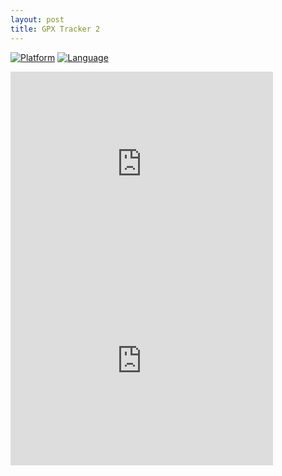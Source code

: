 ```yaml
---
layout: post
title: GPX Tracker 2 
---
```


[![Platform](http://img.shields.io/badge/platform-ios-lightgrey.svg?style=flat
             )](https://developer.apple.com/resources/)
[![Language](http://img.shields.io/badge/language-swift-orange.svg?style=flat
             )](https://developer.apple.com/swift)

<iframe width="420" height="315" src="https://www.youtube.com/embed/hDluVIuJGOo" frameborder="0" allowfullscreen></iframe>

<iframe width="420" height="315" src="https://www.youtube.com/embed/zN4hl9Lkcb4" frameborder="0" allowfullscreen></iframe>
